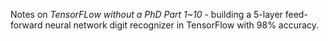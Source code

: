 Notes on *TensorFLow without a PhD Part 1~10* - building a 5-layer feed-forward neural network digit recognizer in TensorFlow with 98% accuracy.
